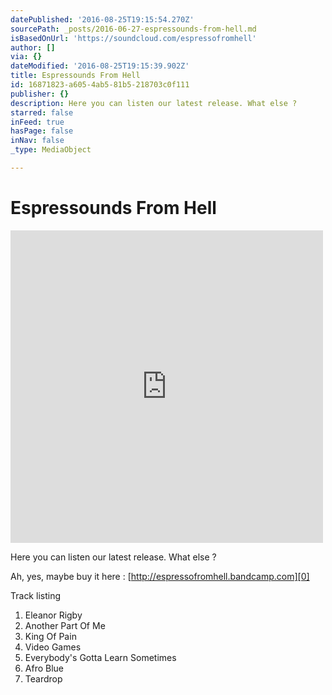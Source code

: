 ```yaml
---
datePublished: '2016-08-25T19:15:54.270Z'
sourcePath: _posts/2016-06-27-espressounds-from-hell.md
isBasedOnUrl: 'https://soundcloud.com/espressofromhell'
author: []
via: {}
dateModified: '2016-08-25T19:15:39.902Z'
title: Espressounds From Hell
id: 16871823-a605-4ab5-81b5-218703c0f111
publisher: {}
description: Here you can listen our latest release. What else ?
starred: false
inFeed: true
hasPage: false
inNav: false
_type: MediaObject

---
```

# Espressounds From Hell

<iframe src="https://cdn.embedly.com/widgets/media.html?src=https%3A%2F%2Fw.soundcloud.com%2Fplayer%2F%3Fvisual%3Dtrue%26url%3Dhttp%253A%252F%252Fapi.soundcloud.com%252Fusers%252F80441204%26show_artwork%3Dtrue&amp;url=https%3A%2F%2Fsoundcloud.com%2Fespressofromhell&amp;image=http%3A%2F%2Fi1.sndcdn.com%2Favatars-000120468357-g04rcj-t500x500.jpg&amp;key=b7d04c9b404c499eba89ee7072e1c4f7&amp;type=text%2Fhtml&amp;schema=soundcloud" width="500" height="500" scrolling="no" frameborder="0" allowfullscreen="" style=""></iframe>

Here you can listen our latest release. What else ?

Ah, yes, maybe buy it here : [http://espressofromhell.bandcamp.com][0]

Track listing

1. Eleanor Rigby
2. Another Part Of Me
3. King Of Pain
4. Video Games
5. Everybody's Gotta Learn Sometimes
6. Afro Blue
7. Teardrop

[0]: http://espressofromhell.bandcamp.com/ "bandcamp"